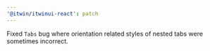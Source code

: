 ```yaml
---
'@itwin/itwinui-react': patch
---
```


Fixed `Tabs` bug where orientation related styles of nested tabs were sometimes incorrect.
